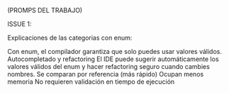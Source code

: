 (PROMPS DEL TRABAJO)

ISSUE 1: 

Explicaciones de las categorias con enum:

Con enum, el compilador garantiza que solo puedes usar valores válidos.
Autocompletado y refactoring
El IDE puede sugerir automáticamente los valores válidos del enum y hacer refactoring seguro cuando cambies nombres.
Se comparan por referencia (más rápido)
Ocupan menos memoria
No requieren validación en tiempo de ejecución